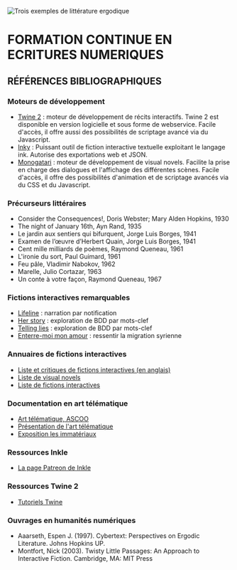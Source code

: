 ![Trois exemples de littérature ergodique](https://i.imgur.com/wQCZRKd.png)

# FORMATION CONTINUE EN ECRITURES NUMERIQUES

## RÉFÉRENCES BIBLIOGRAPHIQUES

### Moteurs de développement

* [Twine 2](https://twinery.org/2/) : moteur de développement de récits interactifs. Twine 2 est disponible en version logicielle et sous forme de webservice. Facile d'accès, il offre aussi des possibilités de scriptage avancé via du Javascript.
* [Inky](https://www.inklestudios.com/ink/) : Puissant outil de fiction interactive textuelle exploitant le langage ink. Autorise des exportations web et JSON.
* [Monogatari](https://monogatari.io/) : moteur de développement de visual novels. Facilite la prise en charge des dialogues et l'affichage des différentes scènes. Facile d'accès, il offre des possibilités d'animation et de scriptage avancés via du CSS et du Javascript.

### Précurseurs littéraires

* Consider the Consequences!, Doris Webster; Mary Alden Hopkins, 1930
* The night of January 16th, Ayn Rand, 1935
* Le jardin aux sentiers qui bifurquent, Jorge Luis Borges, 1941
* Examen de l’œuvre d’Herbert Quain, Jorge Luis Borges, 1941
* Cent mille milliards de poèmes, Raymond Queneau, 1961
* L'ironie du sort, Paul Guimard, 1961
* Feu pâle, Vladimir Nabokov, 1962
* Marelle, Julio Cortazar, 1963
* Un conte à votre façon, Raymond Queneau, 1967

### Fictions interactives remarquables

* [Lifeline](https://lifelinegame.fandom.com/wiki/Lifeline_(Series)) : narration par notification
* [Her story](http://www.herstorygame.com/) : exploration de BDD par mots-clef
* [Telling lies](http://tellingliesgame.com/) : exploration de BDD par mots-clef
* [Enterre-moi mon amour](http://enterremoimonamour.arte.tv/) : ressentir la migration syrienne

### Annuaires de fictions interactives

* [Liste et critiques de fictions interactives (en anglais)](https://gamebooks.org/)
* [Liste de visual novels](https://itch.io/games/genre-visual-novel)
* [Liste de fictions interactives](https://itch.io/games/tag-interactive-fiction)

### Documentation en art télématique

* [Art télématique, ASCOO](https://art-et-reseaux.fr/romans-telematiques-1983-85-ascoo-vertiges-l-objet-perdu/)
* [Présentation de l'art télématique](https://www.digitalmcd.com/art-telematique/)
* [Exposition les immatériaux](http://catalogueexpositions.referata.com/wiki/Les_Immat%C3%A9riaux (1982/1981))

### Ressources Inkle

* [La page Patreon de Inkle](https://www.patreon.com/inkle)

### Ressources Twine 2

* [Tutoriels Twine](https://www.youtube.com/watch?v=iKFZhIHD7Xk&list=PLklITFhXtPCCKadv-0Gcbqoj3OCev695D)

### Ouvrages en humanités numériques

* Aaarseth, Espen J. (1997). Cybertext: Perspectives on Ergodic Literature. Johns Hopkins UP.
* Montfort, Nick (2003). Twisty Little Passages: An Approach to Interactive Fiction. Cambridge, MA: MIT Press

